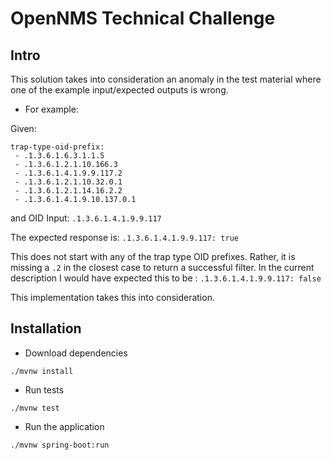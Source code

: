 # OpenNMS Technical Challenge

## Intro

This solution takes into consideration an anomaly in the test material where one of the example input/expected outputs is wrong.

- For example:

Given:
```
trap-type-oid-prefix: 
 - .1.3.6.1.6.3.1.1.5 
 - .1.3.6.1.2.1.10.166.3
 - .1.3.6.1.4.1.9.9.117.2 
 - .1.3.6.1.2.1.10.32.0.1 
 - .1.3.6.1.2.1.14.16.2.2 
 - .1.3.6.1.4.1.9.10.137.0.1
```

and OID Input: ```.1.3.6.1.4.1.9.9.117```

The expected response is: ```.1.3.6.1.4.1.9.9.117: true```

This does not start with any of the trap type OID prefixes. Rather, it is missing a `.2` in the closest case to return a successful filter.
In the current description I would have expected this to be :
```.1.3.6.1.4.1.9.9.117: false```

This implementation takes this into consideration.

## Installation


- Download dependencies
```
./mvnw install
```

- Run tests
```
./mvnw test
```

- Run the application
```
./mvnw spring-boot:run
```